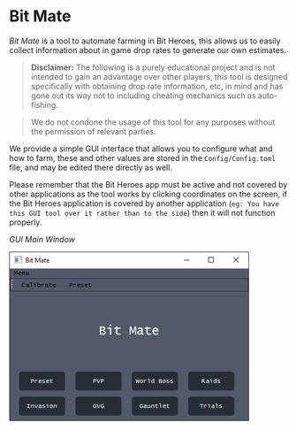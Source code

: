 # Bit Mate

*Bit Mate* is a tool to automate farming in Bit Heroes, this allows us to easily collect information about in game drop rates to generate our own estimates.


> **Disclaimer:** The following is a purely educational project and is not intended to gain an advantage over other players, this tool is designed specifically with obtaining drop rate information, etc, in mind and has gone out its way not to including cheating mechanics such as auto-fishing. 

> We do not condone the usage of this tool for any purposes without the permission of relevant parties.


We provide a simple GUI interface that allows you to configure what and how to farm, these and other values are stored in the `Config/Config.toml` file, and may be edited there directly as well.

Please remember that the Bit Heroes app must be active and not covered by other applications as the tool works by clicking coordinates on the screen, if the Bit Heroes application is covered by another application  (`eg: You have this GUI tool over it rather than to the side`) then it will not function properly.


*GUI Main Window*

![Bit Mate GUI Main Window](https://github.com/0xv1b/Bit-Mate/blob/main/assets/BitMate_GUI_Main_Window.png)